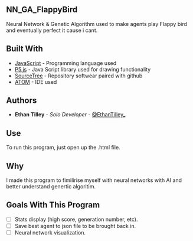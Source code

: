 ## NN_GA_FlappyBird
Neural Network &amp; Genetic Algorithm used to make agents play Flappy bird and eventually perfect it cause i cant.

## Built With

* [JavaScript](https://www.javascript.com/) - Programming language used
* [P5.js](https://p5js.org/) - Java Script library used for drawing functionality
* [SourceTree](https://www.sourcetreeapp.com/) - Repository softwear paired with github
* [ATOM](https://atom.io/) - IDE used

## Authors

* **Ethan Tilley** - *Solo Developer* - [@EthanTilley_](https://twitter.com/EthanTilley_)

## Use

To run this program, just open up the .html file.

## Why

I made this program to fimilirise myself with neural networks with AI and better understand genertic algoritim.

## Goals With This Program
- [ ] Stats display (high score, generation number, etc).
- [ ] Save best agent to json file to be brought back in.
- [ ] Neural network visualization. 
